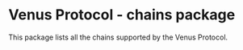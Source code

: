 # Venus Protocol - chains package

This package lists all the chains supported by the Venus Protocol.
<!-- Auto-update: 2025-10-19T17:41:33.294484 -->
